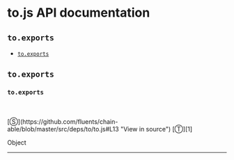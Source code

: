 # to.js API documentation

<!-- div class="toc-container" -->

<!-- div -->

## `to.exports`
* <a href="#to-prototype-exports"  data-meta="exports"  data-call="exports"  data-category="Properties"  data-description="Object"  data-name="exports"  data-member="to"  data-all="meta exports call exports category Properties description Object name exports member to see notes todos klassProps" >`to.exports`</a>

<!-- /div -->

<!-- /div -->

<!-- div class="doc-container" -->

<!-- div -->

## `to.exports`

<!-- div -->

<h3 id="to-prototype-exports" data-member="to" data-category="Properties" data-name="exports"><code>to.exports</code></h3>
<br>
<br>
[&#x24C8;](https://github.com/fluents/chain-able/blob/master/src/deps/to/to.js#L13 "View in source") [&#x24C9;][1]

Object

---

<!-- /div -->

<!-- /div -->

<!-- /div -->

 [1]: #to.exports "Jump back to the TOC."
